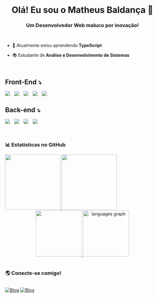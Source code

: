 <h1 align="center"> Olá! Eu sou o Matheus Baldança 🤙</h1>
<h3 align="center">Um Desenvolvedor Web maluco por inovação!</h3>
<br>

- 🌱 Atualmente estou aprendendo **TypeScript**

- 📚 Estudante de **Análise e Desenvolvimento de Sistemas** 


<br>
<div>
  <h2><strong>Front-End</strong> ⤵</h2>
</div>

<div style="display: inline_block">

   <img style="padding-right: 10px;"  src="https://img.shields.io/badge/JavaScript-F7DF1E?style=for-the-badge&logo=javascript&logoColor=black"></img>
  <img style="padding-right: 10px;"  src="https://img.shields.io/badge/React-20232A?style=for-the-badge&logo=react&logoColor=61DAFB"></img>
  <img style="padding-right: 10px;" src="https://img.shields.io/badge/HTML5-E34F26?style=for-the-badge&logo=html5&logoColor=white"></img>
  <img style="padding-right: 10px;"  src="https://img.shields.io/badge/CSS3-1572B6?style=for-the-badge&logo=css3&logoColor=white"></img>
  <img style="padding-right: 10px;"  src="https://img.shields.io/badge/TypeScript-007ACC?style=for-the-badge&logo=typescript&logoColor=white"></img>
  

 
<div>
  <h2>Back-end ⤵</h2>
</div>

<div style="display: inline_block">

  <img style="padding-right: 10px;" src="https://img.shields.io/badge/Node.js-43853D?style=for-the-badge&logo=node.js&logoColor=white"></img>
  <img style="padding-right: 10px;"  src="https://img.shields.io/badge/Express.js-404D59?style=for-the-badge"></img>
  <img style="padding-right: 10px;"  src="https://img.shields.io/badge/MySQL-00000F?style=for-the-badge&logo=mysql&logoColor=white"></img>
  <img style="padding-right: 10px" src="https://img.shields.io/badge/MongoDB-4EA94B?style=for-the-badge&logo=mongodb&logoColor=white"></img>

</div>


<br>
<div style="display: inline_block">
  
### 📊 Estatísticas no GitHub

<a href="https://github.com/baldancam">
  <img height="180em" src="https://github-readme-stats.vercel.app/api?username=baldancam&show_icons=true&theme=dracula" />
  <img height="180em" src="https://github-readme-stats-eight-theta.vercel.app/api/top-langs/?username=baldancam&theme=dracula&layout=compact" />

<div align="center">
  <img height="150em" src="https://github-readme-stats.vercel.app/api?username=baldancam&count_private=true&include_all_commits=true&show_icons=true&theme=algolia&locale=en&hide_border=false&show_owner=true&card_width=500" />
 <img src="https://github-readme-stats.vercel.app/api/top-langs?username=baldancam&locale=en&hide_title=false&layout=compact&card_width=423&langs_count=5&theme=algolia&hide_border=false" height="150" alt="languages graph"  />
</div>


</a>
</div>

<br>
<div style="display: grid">
 
 ### 🌎 Conecte-se comigo!

<a href="https://www.linkedin.com/in/matheus-baldan%C3%A7a-6a66a1195">![Blog](https://img.shields.io/badge/LinkedIn-0077B5?style=for-the-badge&logo=linkedin&logoColor=white)</a>
<a href="mailto:baldancam@gmail.com">
![Blog](https://img.shields.io/badge/Gmail-D14836?style=for-the-badge&logo=gmail&logoColor=white)
</a>
</div>

